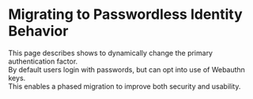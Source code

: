 # Migrating to Passwordless Identity Behavior

This page describes shows to dynamically change the primary authentication factor.\
By default users login with passwords, but can opt into use of Webauthn keys.\
This enables a phased migration to improve both security and usability.